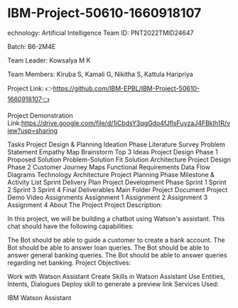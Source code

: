 ﻿# IBM-Project-50610-1660918107
 echnology: Artificial Intelligence
Team ID: PNT2022TMID24647

Batch: B6-2M4E

Team Leader: Kowsalya M K

Team Members: Kiruba S, Kamali G, Nikitha S, Kattula Haripriya

Project Link: 👉https://github.com/IBM-EPBL/IBM-Project-50610-1660918107👈

Project Demonstration Link:https://drive.google.com/file/d/1iCbdsY3qgGdo4fJflsFuyzaJ4FBkIh1R/view?usp=sharing

Tasks
Project Design & Planning
Ideation Phase
 Literature Survey
 Problem Statement
 Empathy Map
 Brainstorm
 Top 3 Ideas
Project Design Phase 1
 Proposed Solution
 Problem-Solution Fit
 Solution Architecture
Project Design Phase 2
 Customer Journey Maps
 Functional Requirements
 Data Flow Diagrams
 Technology Architecture
Project Planning Phase
 Milestone & Activity List
 Sprint Delivery Plan
Project Development Phase
 Sprint 1
 Sprint 2
 Sprint 3
 Sprint 4
Final Deliverables
 Main Folder
 Project Document
 Project Demo Video
Assignments
 Assignment 1
 Assignment 2
 Assignment 3
 Assignment 4
About The Project
Project Description:

In this project, we will be building a chatbot using Watson's assistant. This chat should have the following capabilities:

The Bot should be able to guide a customer to create a bank account.
The Bot should be able to answer loan queries.
The Bot should be able to answer general banking queries.
The Bot should be able to answer queries regarding net banking.
Project Objectives:

Work with Watson Assistant
Create Skills in Watson Assistant
Use Entities, Intents, Dialogues
Deploy skill to generate a preview link
Services Used:

IBM Watson Assistant




